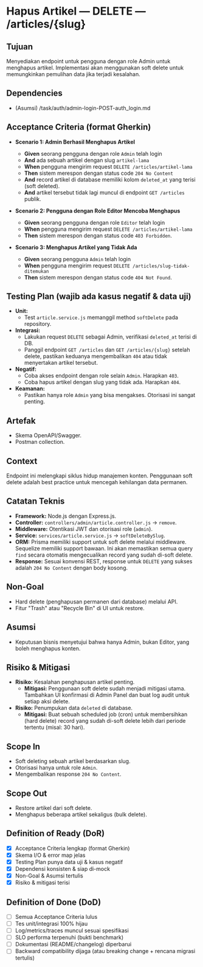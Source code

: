 # Hapus Artikel — DELETE — /articles/{slug}

## Tujuan
Menyediakan endpoint untuk pengguna dengan role Admin untuk menghapus artikel. Implementasi akan menggunakan soft delete untuk memungkinkan pemulihan data jika terjadi kesalahan.

## Dependencies
- (Asumsi) /task/auth/admin-login-POST-auth_login.md

## Acceptance Criteria (format Gherkin)
- **Scenario 1: Admin Berhasil Menghapus Artikel**
  - **Given** seorang pengguna dengan role `Admin` telah login
  - **And** ada sebuah artikel dengan slug `artikel-lama`
  - **When** pengguna mengirim request `DELETE /articles/artikel-lama`
  - **Then** sistem merespon dengan status code `204 No Content`
  - **And** record artikel di database memiliki kolom `deleted_at` yang terisi (soft deleted).
  - **And** artikel tersebut tidak lagi muncul di endpoint `GET /articles` publik.

- **Scenario 2: Pengguna dengan Role Editor Mencoba Menghapus**
  - **Given** seorang pengguna dengan role `Editor` telah login
  - **When** pengguna mengirim request `DELETE /articles/artikel-lama`
  - **Then** sistem merespon dengan status code `403 Forbidden`.

- **Scenario 3: Menghapus Artikel yang Tidak Ada**
  - **Given** seorang pengguna `Admin` telah login
  - **When** pengguna mengirim request `DELETE /articles/slug-tidak-ditemukan`
  - **Then** sistem merespon dengan status code `404 Not Found`.

## Testing Plan (wajib ada kasus negatif & data uji)
- **Unit:**
  - Test `article.service.js` memanggil method `softDelete` pada repository.
- **Integrasi:**
  - Lakukan request `DELETE` sebagai Admin, verifikasi `deleted_at` terisi di DB.
  - Panggil endpoint `GET /articles` dan `GET /articles/{slug}` setelah delete, pastikan keduanya mengembalikan `404` atau tidak menyertakan artikel tersebut.
- **Negatif:**
  - Coba akses endpoint dengan role selain `Admin`. Harapkan `403`.
  - Coba hapus artikel dengan slug yang tidak ada. Harapkan `404`.
- **Keamanan:**
  - Pastikan hanya role `Admin` yang bisa mengakses. Otorisasi ini sangat penting.

## Artefak
- Skema OpenAPI/Swagger.
- Postman collection.

## Context
Endpoint ini melengkapi siklus hidup manajemen konten. Penggunaan soft delete adalah best practice untuk mencegah kehilangan data permanen.

## Catatan Teknis
- **Framework:** Node.js dengan Express.js.
- **Controller:** `controllers/admin/article.controller.js` -> `remove`.
- **Middleware:** Otentikasi JWT dan otorisasi role (`admin`).
- **Service:** `services/article.service.js` -> `softDeleteBySlug`.
- **ORM:** Prisma memiliki support untuk soft delete melalui middleware. Sequelize memiliki support bawaan. Ini akan memastikan semua query `find` secara otomatis mengecualikan record yang sudah di-soft delete.
- **Response:** Sesuai konvensi REST, response untuk `DELETE` yang sukses adalah `204 No Content` dengan body kosong.

## Non-Goal
- Hard delete (penghapusan permanen dari database) melalui API.
- Fitur "Trash" atau "Recycle Bin" di UI untuk restore.

## Asumsi
- Keputusan bisnis menyetujui bahwa hanya Admin, bukan Editor, yang boleh menghapus konten.

## Risiko & Mitigasi
- **Risiko:** Kesalahan penghapusan artikel penting.
  - **Mitigasi:** Penggunaan soft delete sudah menjadi mitigasi utama. Tambahkan UI konfirmasi di Admin Panel dan buat log audit untuk setiap aksi delete.
- **Risiko:** Penumpukan data `deleted` di database.
  - **Mitigasi:** Buat sebuah scheduled job (cron) untuk membersihkan (hard delete) record yang sudah di-soft delete lebih dari periode tertentu (misal: 30 hari).

## Scope In
- Soft deleting sebuah artikel berdasarkan slug.
- Otorisasi hanya untuk role `Admin`.
- Mengembalikan response `204 No Content`.

## Scope Out
- Restore artikel dari soft delete.
- Menghapus beberapa artikel sekaligus (bulk delete).

## Definition of Ready (DoR)
- [x] Acceptance Criteria lengkap (format Gherkin)  
- [x] Skema I/O & error map jelas  
- [x] Testing Plan punya data uji & kasus negatif  
- [x] Dependensi konsisten & siap di-mock  
- [x] Non-Goal & Asumsi tertulis  
- [x] Risiko & mitigasi terisi  

## Definition of Done (DoD)
- [ ] Semua Acceptance Criteria lulus  
- [ ] Tes unit/integrasi 100% hijau  
- [ ] Log/metrics/traces muncul sesuai spesifikasi  
- [ ] SLO performa terpenuhi (bukti benchmark)  
- [ ] Dokumentasi (README/changelog) diperbarui  
- [ ] Backward compatibility dijaga (atau breaking change + rencana migrasi tertulis)  
